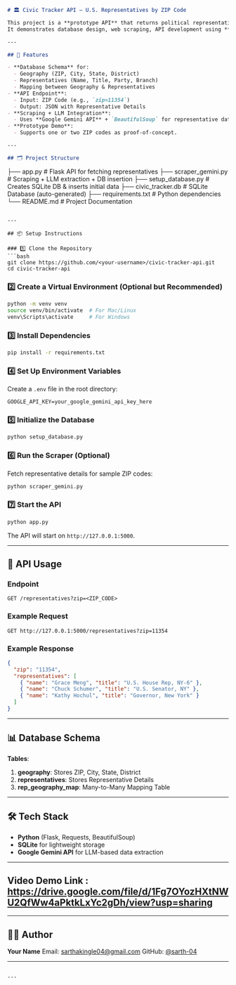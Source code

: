 

```markdown
# 🏛️ Civic Tracker API – U.S. Representatives by ZIP Code

This project is a **prototype API** that returns political representative details for a given **U.S. ZIP code**.  
It demonstrates database design, web scraping, API development using **Flask**, and basic **LLM integration** for data extraction.

---

## 🚀 Features

- **Database Schema** for:
  - Geography (ZIP, City, State, District)
  - Representatives (Name, Title, Party, Branch)
  - Mapping between Geography & Representatives
- **API Endpoint**:
  - Input: ZIP Code (e.g., `zip=11354`)
  - Output: JSON with Representative Details
- **Scraping + LLM Integration**:
  - Uses **Google Gemini API** + `BeautifulSoup` for representative data extraction.
- **Prototype Demo**:
  - Supports one or two ZIP codes as proof-of-concept.

---

## 🗂️ Project Structure

```

├── app.py                # Flask API for fetching representatives
├── scraper\_gemini.py      # Scraping + LLM extraction + DB insertion
├── setup\_database.py      # Creates SQLite DB & inserts initial data
├── civic\_tracker.db        # SQLite Database (auto-generated)
├── requirements.txt       # Python dependencies
└── README.md              # Project Documentation

````

---

## 📦 Setup Instructions

### 1️⃣ Clone the Repository
```bash
git clone https://github.com/<your-username>/civic-tracker-api.git
cd civic-tracker-api
````

### 2️⃣ Create a Virtual Environment (Optional but Recommended)

```bash
python -m venv venv
source venv/bin/activate  # For Mac/Linux
venv\Scripts\activate     # For Windows
```

### 3️⃣ Install Dependencies

```bash
pip install -r requirements.txt
```

### 4️⃣ Set Up Environment Variables

Create a `.env` file in the root directory:

```env
GOOGLE_API_KEY=your_google_gemini_api_key_here
```

### 5️⃣ Initialize the Database

```bash
python setup_database.py
```

### 6️⃣ Run the Scraper (Optional)

Fetch representative details for sample ZIP codes:

```bash
python scraper_gemini.py
```

### 7️⃣ Start the API

```bash
python app.py
```

The API will start on `http://127.0.0.1:5000`.

---

## 🔗 API Usage

### Endpoint

```
GET /representatives?zip=<ZIP_CODE>
```

### Example Request

```
GET http://127.0.0.1:5000/representatives?zip=11354
```

### Example Response

```json
{
  "zip": "11354",
  "representatives": [
    { "name": "Grace Meng", "title": "U.S. House Rep, NY-6" },
    { "name": "Chuck Schumer", "title": "U.S. Senator, NY" },
    { "name": "Kathy Hochul", "title": "Governor, New York" }
  ]
}
```

---

## 📊 Database Schema

**Tables**:

1. **geography**: Stores ZIP, City, State, District
2. **representatives**: Stores Representative Details
3. **rep\_geography\_map**: Many-to-Many Mapping Table

---

## 🛠️ Tech Stack

* **Python** (Flask, Requests, BeautifulSoup)
* **SQLite** for lightweight storage
* **Google Gemini API** for LLM-based data extraction

---

## Video Demo Link : https://drive.google.com/file/d/1Fg7OYozHXtNWU2QfWw4aPktkLxYc2gDh/view?usp=sharing

---


## 👨‍💻 Author

**Your Name**
Email: [sarthakingle04@gmail.com](mailto:sarthakingle04@gmail.com)
GitHub: [@sarth-04](https://github.com/sarth-04)

---


```

---


```
